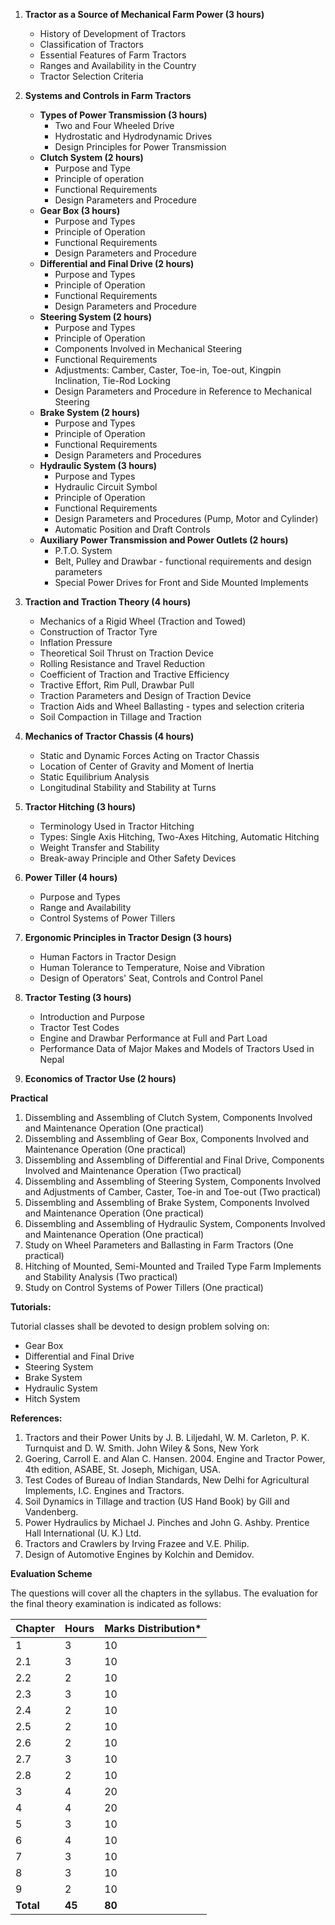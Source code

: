 1. **Tractor as a Source of Mechanical Farm Power (3 hours)**
    * History of Development of Tractors
    * Classification of Tractors
    * Essential Features of Farm Tractors
    * Ranges and Availability in the Country
    * Tractor Selection Criteria

2. **Systems and Controls in Farm Tractors**
    * **Types of Power Transmission (3 hours)**
        * Two and Four Wheeled Drive
        * Hydrostatic and Hydrodynamic Drives
        * Design Principles for Power Transmission
    * **Clutch System (2 hours)**
        * Purpose and Type
        * Principle of operation
        * Functional Requirements
        * Design Parameters and Procedure
    * **Gear Box (3 hours)**
        * Purpose and Types
        * Principle of Operation
        * Functional Requirements
        * Design Parameters and Procedure
    * **Differential and Final Drive (2 hours)**
        * Purpose and Types
        * Principle of Operation
        * Functional Requirements
        * Design Parameters and Procedure
    * **Steering System (2 hours)**
        * Purpose and Types
        * Principle of Operation
        * Components Involved in Mechanical Steering
        * Functional Requirements
        * Adjustments: Camber, Caster, Toe-in, Toe-out, Kingpin Inclination, Tie-Rod Locking
        * Design Parameters and Procedure in Reference to Mechanical Steering
    * **Brake System (2 hours)**
        * Purpose and Types
        * Principle of Operation
        * Functional Requirements
        * Design Parameters and Procedures
    * **Hydraulic System (3 hours)**
        * Purpose and Types
        * Hydraulic Circuit Symbol
        * Principle of Operation
        * Functional Requirements
        * Design Parameters and Procedures (Pump, Motor and Cylinder)
        * Automatic Position and Draft Controls
    * **Auxiliary Power Transmission and Power Outlets (2 hours)**
        * P.T.O. System
        * Belt, Pulley and Drawbar - functional requirements and design parameters
        * Special Power Drives for Front and Side Mounted Implements

3. **Traction and Traction Theory (4 hours)**
    * Mechanics of a Rigid Wheel (Traction and Towed)
    * Construction of Tractor Tyre
    * Inflation Pressure
    * Theoretical Soil Thrust on Traction Device
    * Rolling Resistance and Travel Reduction
    * Coefficient of Traction and Tractive Efficiency
    * Tractive Effort, Rim Pull, Drawbar Pull
    * Traction Parameters and Design of Traction Device
    * Traction Aids and Wheel Ballasting - types and selection criteria
    * Soil Compaction in Tillage and Traction

4. **Mechanics of Tractor Chassis (4 hours)**
    * Static and Dynamic Forces Acting on Tractor Chassis
    * Location of Center of Gravity and Moment of Inertia
    * Static Equilibrium Analysis
    * Longitudinal Stability and Stability at Turns

5. **Tractor Hitching (3 hours)**
    * Terminology Used in Tractor Hitching
    * Types: Single Axis Hitching, Two-Axes Hitching, Automatic Hitching
    * Weight Transfer and Stability
    * Break-away Principle and Other Safety Devices

6. **Power Tiller (4 hours)**
    * Purpose and Types
    * Range and Availability
    * Control Systems of Power Tillers

7. **Ergonomic Principles in Tractor Design (3 hours)**
    * Human Factors in Tractor Design
    * Human Tolerance to Temperature, Noise and Vibration
    * Design of Operators' Seat, Controls and Control Panel

8. **Tractor Testing (3 hours)**
    * Introduction and Purpose
    * Tractor Test Codes
    * Engine and Drawbar Performance at Full and Part Load
    * Performance Data of Major Makes and Models of Tractors Used in Nepal

9. **Economics of Tractor Use (2 hours)**

**Practical**

1. Dissembling and Assembling of Clutch System, Components Involved and Maintenance Operation (One practical)
2. Dissembling and Assembling of Gear Box, Components Involved and Maintenance Operation (One practical)
3. Dissembling and Assembling of Differential and Final Drive, Components Involved and Maintenance Operation (Two practical)
4. Dissembling and Assembling of Steering System, Components Involved and Adjustments of Camber, Caster, Toe-in and Toe-out (Two practical)
5. Dissembling and Assembling of Brake System, Components Involved and Maintenance Operation (One practical)
6. Dissembling and Assembling of Hydraulic System, Components Involved and Maintenance Operation (One practical)
7. Study on Wheel Parameters and Ballasting in Farm Tractors (One practical)
8. Hitching of Mounted, Semi-Mounted and Trailed Type Farm Implements and Stability Analysis (Two practical)
9. Study on Control Systems of Power Tillers (One practical)

**Tutorials:**

Tutorial classes shall be devoted to design problem solving on:

* Gear Box
* Differential and Final Drive
* Steering System
* Brake System
* Hydraulic System
* Hitch System

**References:**

1. Tractors and their Power Units by J. B. Liljedahl, W. M. Carleton, P. K. Turnquist and D. W. Smith. John Wiley & Sons, New York
2. Goering, Carroll E. and Alan C. Hansen. 2004. Engine and Tractor Power, 4th edition, ASABE, St. Joseph, Michigan, USA.
3. Test Codes of Bureau of Indian Standards, New Delhi for Agricultural Implements, I.C. Engines and Tractors.
4. Soil Dynamics in Tillage and traction (US Hand Book) by Gill and Vandenberg.
5. Power Hydraulics by Michael J. Pinches and John G. Ashby. Prentice Hall International (U. K.) Ltd.
6. Tractors and Crawlers by Irving Frazee and V.E. Philip.
7. Design of Automotive Engines by Kolchin and Demidov.

**Evaluation Scheme**

The questions will cover all the chapters in the syllabus. The evaluation for the final theory examination is indicated as follows:

| Chapter   | Hours  | Marks Distribution* |
| --------- | ------ | ------------------- |
| 1         | 3      | 10                  |
| 2.1       | 3      | 10                  |
| 2.2       | 2      | 10                  |
| 2.3       | 3      | 10                  |
| 2.4       | 2      | 10                  |
| 2.5       | 2      | 10                  |
| 2.6       | 2      | 10                  |
| 2.7       | 3      | 10                  |
| 2.8       | 2      | 10                  |
| 3         | 4      | 20                  |
| 4         | 4      | 20                  |
| 5         | 3      | 10                  |
| 6         | 4      | 10                  |
| 7         | 3      | 10                  |
| 8         | 3      | 10                  |
| 9         | 2      | 10                  |
| **Total** | **45** | **80**              |


